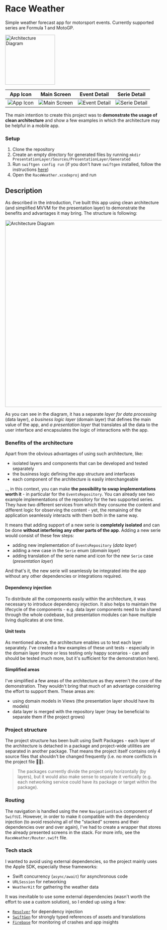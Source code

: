# Race Weather

Simple weather forecast app for motorsport events. Currently supported series are Formula 1 and MotoGP.

<a href="https://apps.apple.com/us/app/race-weather-app/id6444075511"><img src="https://upload.wikimedia.org/wikipedia/commons/thumb/3/3c/Download_on_the_App_Store_Badge.svg/640px-Download_on_the_App_Store_Badge.svg.png" alt="Architecture Diagram" width="160"></a>

| App Icon  | Main Screen | Event Detail | Serie Detail |
| ------------- | ------------- | ------------- | ------------- |
| ![App Icon](https://github.com/lukas-ruzicka/race-weather-ios/blob/main/Resources/Assets.xcassets/AppIcon.appiconset/RaceWeatherIconV2.png?raw=true)  | ![Main Screen](https://github.com/lukas-ruzicka/race-weather-ios/blob/main/DocuAssets/screenshot_main_screen.png?raw=true)  | ![Event Detail](https://github.com/lukas-ruzicka/race-weather-ios/blob/main/DocuAssets/screenshot_event_detail.png?raw=true)  | ![Serie Detail](https://github.com/lukas-ruzicka/race-weather-ios/blob/main/DocuAssets/screenshot_serie_detail.png?raw=true)  |

The main intention to create this project was to **demonstrate the usage of clean architecture** and show a few examples in which the architecture may be helpful in a mobile app.

### Setup

1. Clone the repository
2. Create an empty directory for generated files by running `mkdir PresentationLayer/Sources/PresentationLayer/Generated`
2. Run `swiftgen config run` (if you don't have `swiftgen` installed, follow the instructions [here](https://github.com/SwiftGen/SwiftGen#installation))
3. Open the `RaceWeather.xcodeproj` and run

## Description

As described in the introduction, I've built this app using clean architecture (and simplified MVVM for the presentation layer) to demonstrate the benefits and advantages it may bring. The structure is following:

<img src="https://github.com/lukas-ruzicka/race-weather-ios/blob/main/DocuAssets/architecture_diagram.png?raw=true" alt="Architecture Diagram" width="600">

As you can see in the diagram, it has a separate _layer for data processing_ (data layer), _a business logic layer_ (domain layer) that defines the main value of the app, and _a presentation layer_ that translates all the data to the user interface and encapsulates the logic of interactions with the app.

### Benefits of the architecture

Apart from the obvious advantages of using such architecture, like:
- isolated layers and components that can be developed and tested separately
- the business logic defining the app structure and interfaces
- each component of the architecture is easily interchangeable

.., in this context, you can make **the possibility to swap implementations worth it** - in particular for the `EventsRepository`. You can already see two example implementations of the repository for the two supported series. They have two different services from which they consume the content and different logic for observing the content - yet, the remaining of the application seamlessly interacts with them both in the same way.

It means that adding support of a new serie is **completely isolated** and can be done **without interfering any other parts of the app**. Adding a new serie would consist of these few steps:
- adding new implementation of `EventsRepository` (_data layer_)
- adding a new case in the `Serie` enum  (_domain layer_)
- adding translation of the serie name and icon for the new `Serie` case (_presentation layer_)

And that's it, the new serie will seamlessly be integrated into the app without any other dependencies or integrations required.

#### Dependency injection

To distribute all the components easily within the architecture, it was necessary to introduce dependency injection. It also helps to maintain the lifecycle of the components - e.g. data layer components need to be shared through the whole codebase, but presentation modules can have multiple living duplicates at one time.

#### Unit tests

As mentioned above, the architecture enables us to test each layer separately. I've created a few examples of these unit tests - especially in the domain layer (more or less testing only happy scenarios - can and should be tested much more, but it's sufficient for the demonstration here).

#### Simplified areas

I've simplified a few areas of the architecture as they weren't the core of the demonstration. They wouldn't bring that much of an advantage considering the effort to support them. These areas are:
- using domain models in Views (the presentation layer should have its models)
- data layer is merged with the repository layer (may be beneficial to separate them if the project grows)


### Project structure

The project structure has been built using Swift Packages - each layer of the architecture is detached in a package and project-wide utilities are separated in another package. That means the project itself contains only 4 source files that shouldn't be changed frequently (i.e. no more conflicts in the project file 🙌🏼).

> The packages currently divide the project only horizontally (by layers), but it would also make sense to separate it vertically (e.g. each networking service could have its package or target within the package).

### Routing

The navigation is handled using the new `NavigationStack` component of `SwiftUI`. However, in order to make it compatible with the dependency injection (to avoid resolving all of the "stacked" screens and their dependencies over and over again), I've had to create a wrapper that stores the already presented screens in the stack. For more info, see the `RaceWeather/Router.swift` file.

### Tech stack

I wanted to avoid using external dependencies, so the project mainly uses the Apple SDK, especially these frameworks:
- Swift concurrency (`async/await`) for asynchronous code
- `URLSession` for networking
- `WeatherKit` for gathering the weather data

It was inevitable to use some external dependencies (wasn't worth the effort to use a custom solution), so I ended up using a few:
- [`Resolver`](https://github.com/hmlongco/Resolver) for dependency injection
- [`SwiftGen`](https://github.com/SwiftGen/SwiftGen) for strongly typed references of assets and translations
- [`Firebase`](https://github.com/firebase/firebase-ios-sdk) for monitoring of crashes and app insights


